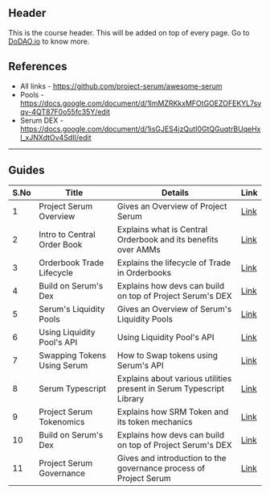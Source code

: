 ## Header
This is the course header. This will be added on top of every page. Go to [DoDAO.io](https://www.dodao.io) to know more.

## References
* All links - https://github.com/project-serum/awesome-serum
* Pools - https://docs.google.com/document/d/1lmMZRKkxMFOtGOEZOFEKYL7syqv-4QT87F0o55fc35Y/edit
* Serum DEX - https://docs.google.com/document/d/1isGJES4jzQutI0GtQGuqtrBUqeHxl_xJNXdtOv4SdII/edit

---

## Guides

| S.No        | Title       |  Details  |  Link  |
| ----------- | ----------- |----------- | ----------- |
| 1      | Project Serum Overview | Gives an Overview of Project Serum |  [Link](generated/markdown/projectserum-overview.md) |
 | 2      | Intro to Central Order Book | Explains what is Central Orderbook and its benefits over AMMs |  [Link](generated/markdown/orderbook-basics.md) |
 | 3      | Orderbook Trade Lifecycle | Explains the lifecycle of Trade in Orderbooks |  [Link](generated/markdown/orderbook-trade-lifecycle.md) |
 | 4      | Build on Serum's Dex | Explains how devs can build on top of Project Serum's DEX |  [Link](generated/markdown/build-on-serum-dex.md) |
 | 5      | Serum's Liquidity Pools | Gives an Overview of Serum's Liquidity Pools |  [Link](generated/markdown/serum-liquidity-pools.md) |
 | 6      | Using Liquidity Pool's API | Using Liquidity Pool's API |  [Link](generated/markdown/using-liquidity-pools.md) |
 | 7      | Swapping Tokens Using Serum | How to Swap tokens using Serum's API |  [Link](generated/markdown/swapping-on-orderbook.md) |
 | 8      | Serum Typescript | Explains about various utilities present in Serum Typescript Library |  [Link](generated/markdown/serum-ts.md) |
 | 9      | Project Serum Tokenomics | Explains how SRM Token and its token mechanics |  [Link](generated/markdown/serum-tokenomics.md) |
 | 10      | Build on Serum's Dex | Explains how devs can build on top of Project Serum's DEX |  [Link](generated/markdown/build-on-serum-dex.md) |
 | 11      | Project Serum Governance | Gives and introduction to the governance process of Project Serum |  [Link](generated/markdown/serum-governance.md) | 